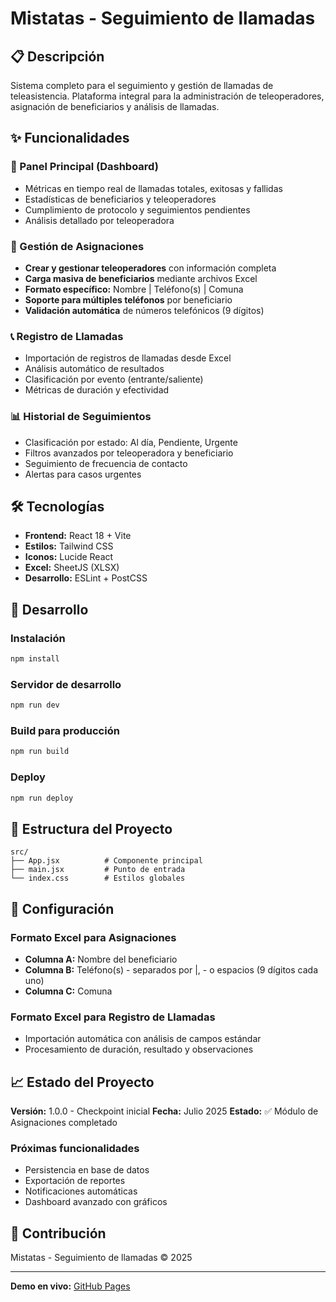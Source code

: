# Mistatas - Seguimiento de llamadas

## 📋 Descripción
Sistema completo para el seguimiento y gestión de llamadas de teleasistencia. Plataforma integral para la administración de teleoperadores, asignación de beneficiarios y análisis de llamadas.

## ✨ Funcionalidades

### 🎯 Panel Principal (Dashboard)
- Métricas en tiempo real de llamadas totales, exitosas y fallidas
- Estadísticas de beneficiarios y teleoperadores
- Cumplimiento de protocolo y seguimientos pendientes
- Análisis detallado por teleoperadora

### 👥 Gestión de Asignaciones
- **Crear y gestionar teleoperadores** con información completa
- **Carga masiva de beneficiarios** mediante archivos Excel
- **Formato específico:** Nombre | Teléfono(s) | Comuna
- **Soporte para múltiples teléfonos** por beneficiario
- **Validación automática** de números telefónicos (9 dígitos)

### 📞 Registro de Llamadas
- Importación de registros de llamadas desde Excel
- Análisis automático de resultados
- Clasificación por evento (entrante/saliente)
- Métricas de duración y efectividad

### 📊 Historial de Seguimientos
- Clasificación por estado: Al día, Pendiente, Urgente
- Filtros avanzados por teleoperadora y beneficiario
- Seguimiento de frecuencia de contacto
- Alertas para casos urgentes

## 🛠️ Tecnologías

- **Frontend:** React 18 + Vite
- **Estilos:** Tailwind CSS
- **Iconos:** Lucide React
- **Excel:** SheetJS (XLSX)
- **Desarrollo:** ESLint + PostCSS

## 🚀 Desarrollo

### Instalación
```bash
npm install
```

### Servidor de desarrollo
```bash
npm run dev
```

### Build para producción
```bash
npm run build
```

### Deploy
```bash
npm run deploy
```

## 📂 Estructura del Proyecto
```
src/
├── App.jsx          # Componente principal
├── main.jsx         # Punto de entrada
└── index.css        # Estilos globales
```

## 🔧 Configuración

### Formato Excel para Asignaciones
- **Columna A:** Nombre del beneficiario
- **Columna B:** Teléfono(s) - separados por |, - o espacios (9 dígitos cada uno)
- **Columna C:** Comuna

### Formato Excel para Registro de Llamadas
- Importación automática con análisis de campos estándar
- Procesamiento de duración, resultado y observaciones

## 📈 Estado del Proyecto

**Versión:** 1.0.0 - Checkpoint inicial
**Fecha:** Julio 2025
**Estado:** ✅ Módulo de Asignaciones completado

### Próximas funcionalidades
- Persistencia en base de datos
- Exportación de reportes
- Notificaciones automáticas
- Dashboard avanzado con gráficos

## 👥 Contribución

Mistatas - Seguimiento de llamadas © 2025

---

**Demo en vivo:** [GitHub Pages](https://robertomistatas.github.io/centralteleoperadores/)
